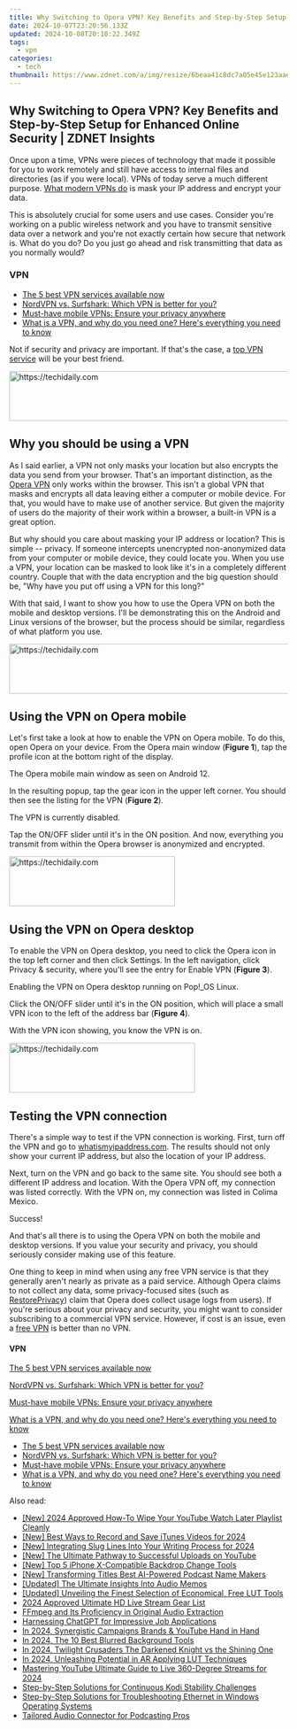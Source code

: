 ```yaml
---
title: Why Switching to Opera VPN? Key Benefits and Step-by-Step Setup for Enhanced Online Security | ZDNET Insights
date: 2024-10-07T23:20:56.133Z
updated: 2024-10-08T20:18:22.349Z
tags:
  - vpn
categories:
  - tech
thumbnail: https://www.zdnet.com/a/img/resize/6beaa41c8dc7a05e45e123aaea00e41cb8530368/2021/12/23/acb4de69-6cff-4d36-8274-9e74c5e52695/zdnet-best-vpns.jpg?width=278&height=156&fit=crop&auto=webp
---
```


## Why Switching to Opera VPN? Key Benefits and Step-by-Step Setup for Enhanced Online Security | ZDNET Insights

Once upon a time, VPNs were pieces of technology that made it possible for you to work remotely and still have access to internal files and directories (as if you were local). VPNs of today serve a much different purpose. [What modern VPNs do](https://www.zdnet.com/article/what-is-a-vpn-and-how-does-it-work/) is mask your IP address and encrypt your data.

This is absolutely crucial for some users and use cases. Consider you're working on a public wireless network and you have to transmit sensitive data over a network and you're not exactly certain how secure that network is. What do you do? Do you just go ahead and risk transmitting that data as you normally would? 

### VPN

* [The 5 best VPN services available now](https://www.zdnet.com/article/best-vpn/)
* [NordVPN vs. Surfshark: Which VPN is better for you?](https://www.zdnet.com/article/nordvpn-vs-surfshark-which-vpn-is-best-for-you/)
* [Must-have mobile VPNs: Ensure your privacy anywhere](https://www.zdnet.com/article/best-mobile-vpn/)
* [What is a VPN, and why do you need one? Here's everything you need to know](https://www.zdnet.com/article/what-is-a-vpn-and-why-do-you-need-one-all-your-virtual-private-network-questions-answered/)

Not if security and privacy are important. If that's the case, a [top VPN service](https://www.zdnet.com/article/best-vpn/) will be your best friend. 

<!-- affiliate ads begin -->
<a href="https://appsumo.8odi.net/c/5597632/2105882/7443" target="_top" id="2105882">
  <img src="//a.impactradius-go.com/display-ad/7443-2105882" border="0" alt="https://techidaily.com" width="728" height="90"/>
</a>
<img height="0" width="0" src="https://appsumo.8odi.net/i/5597632/2105882/7443" style="position:absolute;visibility:hidden;" border="0" />
<!-- affiliate ads end -->

## Why you should be using a VPN

As I said earlier, a VPN not only masks your location but also encrypts the data you send from your browser. That's an important distinction, as the [Opera VPN](https://www.opera.com/features/free-vpn) only works within the browser. This isn't a global VPN that masks and encrypts all data leaving either a computer or mobile device. For that, you would have to make use of another service. But given the majority of users do the majority of their work within a browser, a built-in VPN is a great option. 

But why should you care about masking your IP address or location? This is simple -- privacy. If someone intercepts unencrypted non-anonymized data from your computer or mobile device, they could locate you. When you use a VPN, your location can be masked to look like it's in a completely different country. Couple that with the data encryption and the big question should be, "Why have you put off using a VPN for this long?"

With that said, I want to show you how to use the Opera VPN on both the mobile and desktop versions. I'll be demonstrating this on the Android and Linux versions of the browser, but the process should be similar, regardless of what platform you use.

<!-- affiliate ads begin -->
<a href="https://aligracehair.sjv.io/c/5597632/1997680/19272" target="_top" id="1997680">
  <img src="//a.impactradius-go.com/display-ad/19272-1997680" border="0" alt="https://techidaily.com" width="728" height="90"/>
</a>
<img height="0" width="0" src="https://aligracehair.sjv.io/i/5597632/1997680/19272" style="position:absolute;visibility:hidden;" border="0" />
<!-- affiliate ads end -->

## Using the VPN on Opera mobile

Let's first take a look at how to enable the VPN on Opera mobile. To do this, open Opera on your device. From the Opera main window (**Figure 1**), tap the profile icon at the bottom right of the display.

The Opera mobile main window as seen on Android 12.

In the resulting popup, tap the gear icon in the upper left corner. You should then see the listing for the VPN (**Figure 2**).

The VPN is currently disabled.

Tap the ON/OFF slider until it's in the ON position. And now, everything you transmit from within the Opera browser is anonymized and encrypted.

<!-- affiliate ads begin -->
<a href="https://aidotcom.pxf.io/c/5597632/2129042/19576" target="_top" id="2129042">
  <img src="//a.impactradius-go.com/display-ad/19576-2129042" border="0" alt="https://techidaily.com" width="300" height="90"/>
</a>
<img height="0" width="0" src="https://aidotcom.pxf.io/i/5597632/2129042/19576" style="position:absolute;visibility:hidden;" border="0" />
<!-- affiliate ads end -->

## Using the VPN on Opera desktop

To enable the VPN on Opera desktop, you need to click the Opera icon in the top left corner and then click Settings. In the left navigation, click Privacy & security, where you'll see the entry for Enable VPN (**Figure 3**).

Enabling the VPN on Opera desktop running on Pop!\_OS Linux.

Click the ON/OFF slider until it's in the ON position, which will place a small VPN icon to the left of the address bar (**Figure 4**).

With the VPN icon showing, you know the VPN is on.

<!-- affiliate ads begin -->
<a href="https://aligracehair.sjv.io/c/5597632/2135402/19272" target="_top" id="2135402">
  <img src="//a.impactradius-go.com/display-ad/19272-2135402" border="0" alt="https://techidaily.com" width="336" height="90"/>
</a>
<img height="0" width="0" src="https://aligracehair.sjv.io/i/5597632/2135402/19272" style="position:absolute;visibility:hidden;" border="0" />
<!-- affiliate ads end -->

## Testing the VPN connection

There's a simple way to test if the VPN connection is working. First, turn off the VPN and go to [whatismyipaddress.com](http://www.whatismyipaddress.com). The results should not only show your current IP address, but also the location of your IP address. 

Next, turn on the VPN and go back to the same site. You should see both a different IP address and location. With the Opera VPN off, my connection was listed correctly. With the VPN on, my connection was listed in Colima Mexico. 

Success!

And that's all there is to using the Opera VPN on both the mobile and desktop versions. If you value your security and privacy, you should seriously consider making use of this feature.

One thing to keep in mind when using any free VPN service is that they generally aren't nearly as private as a paid service. Although Opera claims to not collect any data, some privacy-focused sites (such as [RestorePrivacy](https://restoreprivacy.com/vpn/reviews/opera-vpn/)) claim that Opera does collect usage logs from users). If you're serious about your privacy and security, you might want to consider subscribing to a commercial VPN service. However, if cost is an issue, even a [free VPN](https://www.zdnet.com/article/best-free-vpn/) is better than no VPN.

#### VPN

[The 5 best VPN services available now](https://www.zdnet.com/article/best-vpn/ "The 5 best VPN services available now")

[NordVPN vs. Surfshark: Which VPN is better for you?](https://www.zdnet.com/article/nordvpn-vs-surfshark-which-vpn-is-best-for-you/ "NordVPN vs. Surfshark: Which VPN is better for you?")

[Must-have mobile VPNs: Ensure your privacy anywhere](https://www.zdnet.com/article/best-mobile-vpn/ "Must-have mobile VPNs: Ensure your privacy anywhere")

[What is a VPN, and why do you need one? Here's everything you need to know](https://www.zdnet.com/article/what-is-a-vpn-and-why-do-you-need-one-all-your-virtual-private-network-questions-answered/ "What is a VPN, and why do you need one? Here's everything you need to know")

* [The 5 best VPN services available now](https://www.zdnet.com/article/best-vpn/ "The 5 best VPN services available now")
* [NordVPN vs. Surfshark: Which VPN is better for you?](https://www.zdnet.com/article/nordvpn-vs-surfshark-which-vpn-is-best-for-you/ "NordVPN vs. Surfshark: Which VPN is better for you?")
* [Must-have mobile VPNs: Ensure your privacy anywhere](https://www.zdnet.com/article/best-mobile-vpn/ "Must-have mobile VPNs: Ensure your privacy anywhere")
* [What is a VPN, and why do you need one? Here's everything you need to know](https://www.zdnet.com/article/what-is-a-vpn-and-why-do-you-need-one-all-your-virtual-private-network-questions-answered/ "What is a VPN, and why do you need one? Here's everything you need to know")

<ins class="adsbygoogle"
     style="display:block"
     data-ad-format="autorelaxed"
     data-ad-client="ca-pub-7571918770474297"
     data-ad-slot="1223367746"></ins>

<ins class="adsbygoogle"
     style="display:block"
     data-ad-client="ca-pub-7571918770474297"
     data-ad-slot="8358498916"
     data-ad-format="auto"
     data-full-width-responsive="true"></ins>

<span class="atpl-alsoreadstyle">Also read:</span>
<div><ul>
<li><a href="https://youtube-data.techidaily.com/024-approved-how-to-wipe-your-youtube-watch-later-playlist-cleanly/"><u>[New] 2024 Approved How-To Wipe Your YouTube Watch Later Playlist Cleanly</u></a></li>
<li><a href="https://on-screen-recording.techidaily.com/new-best-ways-to-record-and-save-itunes-videos-for-2024/"><u>[New] Best Ways to Record and Save iTunes Videos for 2024</u></a></li>
<li><a href="https://fox-direct.techidaily.com/new-integrating-slug-lines-into-your-writing-process-for-2024/"><u>[New] Integrating Slug Lines Into Your Writing Process for 2024</u></a></li>
<li><a href="https://facebook-record-videos.techidaily.com/new-the-ultimate-pathway-to-successful-uploads-on-youtube/"><u>[New] The Ultimate Pathway to Successful Uploads on YouTube</u></a></li>
<li><a href="https://some-tips.techidaily.com/new-top-5-iphone-x-compatible-backdrop-change-tools/"><u>[New] Top 5 iPhone X-Compatible Backdrop Change Tools</u></a></li>
<li><a href="https://some-tips.techidaily.com/new-transforming-titles-best-ai-powered-podcast-name-makers/"><u>[New] Transforming Titles Best AI-Powered Podcast Name Makers</u></a></li>
<li><a href="https://some-tips.techidaily.com/updated-the-ultimate-insights-into-audio-memos/"><u>[Updated] The Ultimate Insights Into Audio Memos</u></a></li>
<li><a href="https://some-tips.techidaily.com/updated-unveiling-the-finest-selection-of-economical-free-lut-tools/"><u>[Updated] Unveiling the Finest Selection of Economical, Free LUT Tools</u></a></li>
<li><a href="https://some-tips.techidaily.com/2024-approved-ultimate-hd-live-stream-gear-list/"><u>2024 Approved Ultimate HD Live Stream Gear List</u></a></li>
<li><a href="https://extra-resources.techidaily.com/ffmpeg-and-its-proficiency-in-original-audio-extraction/"><u>FFmpeg and Its Proficiency in Original Audio Extraction</u></a></li>
<li><a href="https://tech-revival.techidaily.com/harnessing-chatgpt-for-impressive-job-applications/"><u>Harnessing ChatGPT for Impressive Job Applications</u></a></li>
<li><a href="https://some-tips.techidaily.com/in-2024-synergistic-campaigns-brands-and-youtube-hand-in-hand/"><u>In 2024, Synergistic Campaigns Brands & YouTube Hand in Hand</u></a></li>
<li><a href="https://some-tips.techidaily.com/in-2024-the-10-best-blurred-background-tools/"><u>In 2024, The 10 Best Blurred Background Tools</u></a></li>
<li><a href="https://some-tips.techidaily.com/in-2024-twilight-crusaders-the-darkened-knight-vs-the-shining-one/"><u>In 2024, Twilight Crusaders The Darkened Knight vs the Shining One</u></a></li>
<li><a href="https://some-tips.techidaily.com/in-2024-unleashing-potential-in-ar-applying-lut-techniques/"><u>In 2024, Unleashing Potential in AR Applying LUT Techniques</u></a></li>
<li><a href="https://youtube-stream.techidaily.com/mastering-youtube-ultimate-guide-to-live-360-degree-streams-for-2024/"><u>Mastering YouTube Ultimate Guide to Live 360-Degree Streams for 2024</u></a></li>
<li><a href="https://program-issues.techidaily.com/step-by-step-solutions-for-continuous-kodi-stability-challenges/"><u>Step-by-Step Solutions for Continuous Kodi Stability Challenges</u></a></li>
<li><a href="https://win-howtos.techidaily.com/step-by-step-solutions-for-troubleshooting-ethernet-in-windows-operating-systems/"><u>Step-by-Step Solutions for Troubleshooting Ethernet in Windows Operating Systems</u></a></li>
<li><a href="https://extra-tips.techidaily.com/tailored-audio-connector-for-podcasting-pros/"><u>Tailored Audio Connector for Podcasting Pros</u></a></li>
</ul></div>

